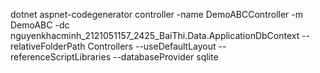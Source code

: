﻿dotnet aspnet-codegenerator controller -name DemoABCController -m DemoABC -dc nguyenkhacminh_2121051157_2425_BaiThi.Data.ApplicationDbContext --relativeFolderPath Controllers --useDefaultLayout --referenceScriptLibraries --databaseProvider sqlite
